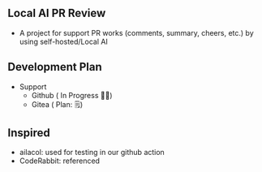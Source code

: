 ## Local AI PR Review
- A project for support PR works (comments, summary, cheers, etc.)
by using self-hosted/Local AI

## Development Plan
- Support
   - Github ( In Progress 🧑‍💻)
   - Gitea  ( Plan: 🗒️)

## Inspired
- ailacol: used for testing in our github action
- CodeRabbit: referenced 
